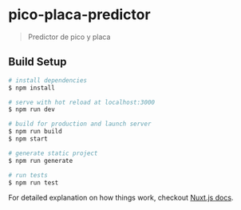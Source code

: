 # pico-placa-predictor

> Predictor de pico y placa

## Build Setup

``` bash
# install dependencies
$ npm install

# serve with hot reload at localhost:3000
$ npm run dev

# build for production and launch server
$ npm run build
$ npm start

# generate static project
$ npm run generate

# run tests
$ npm run test
```

For detailed explanation on how things work, checkout [Nuxt.js docs](https://nuxtjs.org).
